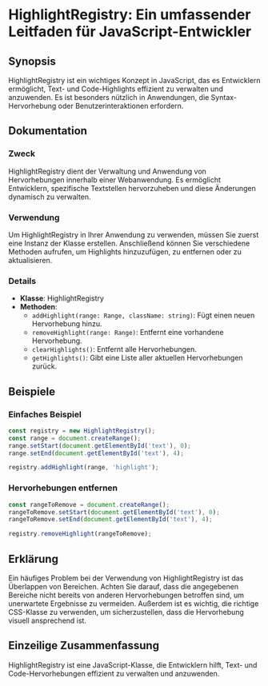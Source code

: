 <!--
Meta Description: # HighlightRegistry: Ein umfassender Leitfaden für JavaScript-Entwickler ## Synopsis HighlightRegistry ist ein wichtiges Konzept in JavaScript, das es...
Meta Keywords: highlightregistry, range, ist, text, und
-->

# HighlightRegistry: Ein umfassender Leitfaden für JavaScript-Entwickler

## Synopsis
HighlightRegistry ist ein wichtiges Konzept in JavaScript, das es Entwicklern ermöglicht, Text- und Code-Highlights effizient zu verwalten und anzuwenden. Es ist besonders nützlich in Anwendungen, die Syntax-Hervorhebung oder Benutzerinteraktionen erfordern.

## Dokumentation
### Zweck
HighlightRegistry dient der Verwaltung und Anwendung von Hervorhebungen innerhalb einer Webanwendung. Es ermöglicht Entwicklern, spezifische Textstellen hervorzuheben und diese Änderungen dynamisch zu verwalten.

### Verwendung
Um HighlightRegistry in Ihrer Anwendung zu verwenden, müssen Sie zuerst eine Instanz der Klasse erstellen. Anschließend können Sie verschiedene Methoden aufrufen, um Highlights hinzuzufügen, zu entfernen oder zu aktualisieren.

### Details
- **Klasse**: HighlightRegistry
- **Methoden**:
  - `addHighlight(range: Range, className: string)`: Fügt einen neuen Hervorhebung hinzu.
  - `removeHighlight(range: Range)`: Entfernt eine vorhandene Hervorhebung.
  - `clearHighlights()`: Entfernt alle Hervorhebungen.
  - `getHighlights()`: Gibt eine Liste aller aktuellen Hervorhebungen zurück.

## Beispiele
### Einfaches Beispiel
```javascript
const registry = new HighlightRegistry();
const range = document.createRange();
range.setStart(document.getElementById('text'), 0);
range.setEnd(document.getElementById('text'), 4);

registry.addHighlight(range, 'highlight');
```

### Hervorhebungen entfernen
```javascript
const rangeToRemove = document.createRange();
rangeToRemove.setStart(document.getElementById('text'), 0);
rangeToRemove.setEnd(document.getElementById('text'), 4);

registry.removeHighlight(rangeToRemove);
```

## Erklärung
Ein häufiges Problem bei der Verwendung von HighlightRegistry ist das Überlappen von Bereichen. Achten Sie darauf, dass die angegebenen Bereiche nicht bereits von anderen Hervorhebungen betroffen sind, um unerwartete Ergebnisse zu vermeiden. Außerdem ist es wichtig, die richtige CSS-Klasse zu verwenden, um sicherzustellen, dass die Hervorhebung visuell ansprechend ist.

## Einzeilige Zusammenfassung
HighlightRegistry ist eine JavaScript-Klasse, die Entwicklern hilft, Text- und Code-Hervorhebungen effizient zu verwalten und anzuwenden.